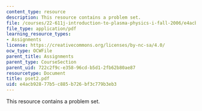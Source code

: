```yaml
---
content_type: resource
description: This resource contains a problem set.
file: /courses/22-611j-introduction-to-plasma-physics-i-fall-2006/e4acb92877b5c885b726bf3c779b3eb3_pset2.pdf
file_type: application/pdf
learning_resource_types:
- Assignments
license: https://creativecommons.org/licenses/by-nc-sa/4.0/
ocw_type: OCWFile
parent_title: Assignments
parent_type: CourseSection
parent_uid: 722c2f9c-e358-96cd-b5d1-2fb62b80ae87
resourcetype: Document
title: pset2.pdf
uid: e4acb928-77b5-c885-b726-bf3c779b3eb3
---
```

This resource contains a problem set.